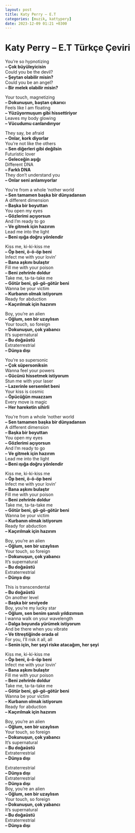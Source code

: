 ```yaml
---
layout: post
title: Katy Perry – E.T
categories: [muzik, kattypery]
date: 2023-12-09 01:21 +0300
---
```


# Katy Perry – E.T Türkçe Çeviri

You’re so hypnotizing <br>
**– Çok büyüleyicisin <br>**
Could you be the devil? <br>
**– Şeytan olabilir misin? <br>**
Could you be an angel? <br>
**– Bir melek olabilir misin?**

Your touch, magnetizing <br>
**– Dokunuşun, baştan çıkarıcı <br>**
Feels like I am floating <br>
**– Yüzüyormuşum gibi hissettiriyor <br>**
Leaves my body glowing <br>
**– Vücudumu canlandırıyor**

They say, be afraid <br>
**– Onlar, kork diyorlar <br>**
You’re not like the others <br>
**– Sen diğerleri gibi değilsin <br>**
Futuristic lover <br>
**– Geleceğin aşığı <br>**
Different DNA <br>
**– Farklı DNA <br>**
They don’t understand you <br>
**– Onlar seni anlamıyorlar**

You’re from a whole ‘nother world <br>
**– Sen tamamen başka bir dünyadansın <br>**
A different dimension <br>
**– Başka bir boyuttan <br>**
You open my eyes <br>
**– Gözlerimi açıyorsun <br>**
And I’m ready to go <br>
**– Ve gitmek için hazırım <br>**
Lead me into the light <br>
**– Beni ışığa doğru yönlendir**

Kiss me, ki-ki-kiss me <br>
**– Öp beni, ö-ö-öp beni <br>**
Infect me with your lovin’ <br>
**– Bana aşkını bulaştır <br>**
Fill me with your poison <br>
**– Beni zehrinle doldur <br>**
Take me, ta-ta-take me <br>
**– Götür beni, gö-gö-götür beni <br>**
Wanna be your victim <br>
**– Kurbanın olmak istiyorum <br>**
Ready for abduction <br>
**– Kaçırılmak için hazırım**

Boy, you’re an alien <br>
**– Oğlum, sen bir uzaylısın <br>**
Your touch, so foreign <br>
**– Dokunuşun, çok yabancı <br>**
It’s supernatural <br>
**– Bu doğaüstü <br>**
Extraterrestrial <br>
**– Dünya dışı**

You’re so supersonic <br>
**– Çok süpersoniksin <br>**
Wanna feel your powers <br>
**– Gücünü hissetmek istiyorum <br>**
Stun me with your laser <br>
**– Lazerinle sersemlet beni <br>**
Your kiss is cosmic <br>
**– Öpücüğün muazzam <br>**
Every move is magic <br>
**– Her hareketin sihirli**

You’re from a whole ‘nother world <br>
**– Sen tamamen başka bir dünyadansın <br>**
A different dimension <br>
**– Başka bir boyuttan <br>**
You open my eyes <br>
**– Gözlerimi açıyorsun <br>**
And I’m ready to go <br>
**– Ve gitmek için hazırım <br>**
Lead me into the light <br>
**– Beni ışığa doğru yönlendir**

Kiss me, ki-ki-kiss me <br>
**– Öp beni, ö-ö-öp beni <br>**
Infect me with your lovin’ <br>
**– Bana aşkını bulaştır <br>**
Fill me with your poison <br>
**– Beni zehrinle doldur <br>**
Take me, ta-ta-take me <br>
**– Götür beni, gö-gö-götür beni <br>**
Wanna be your victim <br>
**– Kurbanın olmak istiyorum <br>**
Ready for abduction <br>
**– Kaçırılmak için hazırım**

Boy, you’re an alien <br>
**– Oğlum, sen bir uzaylısın <br>**
Your touch, so foreign <br>
**– Dokunuşun, çok yabancı <br>**
It’s supernatural <br>
**– Bu doğaüstü <br>**
Extraterrestrial <br>
**– Dünya dışı**

This is transcendental <br>
**– Bu doğaüstü <br>**
On another level <br>
**– Başka bir seviyede <br>**
Boy, you’re my lucky star <br>
**– Oğlum, sen benim şanslı yıldızımsın <br>**
I wanna walk on your wavelength <br>
**– Dalga boyunda yürümek istiyorum <br>**
And be there when you vibrate <br>
**– Ve titreştiğinde orada ol <br>**
For you, I’ll risk it all, all <br>
**– Senin için, her şeyi riske atacağım, her şeyi**

Kiss me, ki-ki-kiss me <br>
**– Öp beni, ö-ö-öp beni <br>**
Infect me with your lovin’ <br>
**– Bana aşkını bulaştır <br>**
Fill me with your poison <br>
**– Beni zehrinle doldur <br>**
Take me, ta-ta-take me <br>
**– Götür beni, gö-gö-götür beni <br>**
Wanna be your victim <br>
**– Kurbanın olmak istiyorum <br>**
Ready for abduction <br>
**– Kaçırılmak için hazırım**

Boy, you’re an alien <br>
**– Oğlum, sen bir uzaylısın <br>**
Your touch, so foreign <br>
**– Dokunuşun, çok yabancı <br>**
It’s supernatural <br>
**– Bu doğaüstü <br>**
Extraterrestrial <br>
**– Dünya dışı**

Extraterrestrial <br>
**– Dünya dışı <br>**
Extraterrestrial <br>
**– Dünya dışı <br>**
Boy, you’re an alien <br>
**– Oğlum, sen bir uzaylısın <br>**
Your touch, so foreign <br>
**– Dokunuşun, çok yabancı <br>**
It’s supernatural <br>
**– Bu doğaüstü <br>**
Extraterrestrial <br>
**– Dünya dışı**

